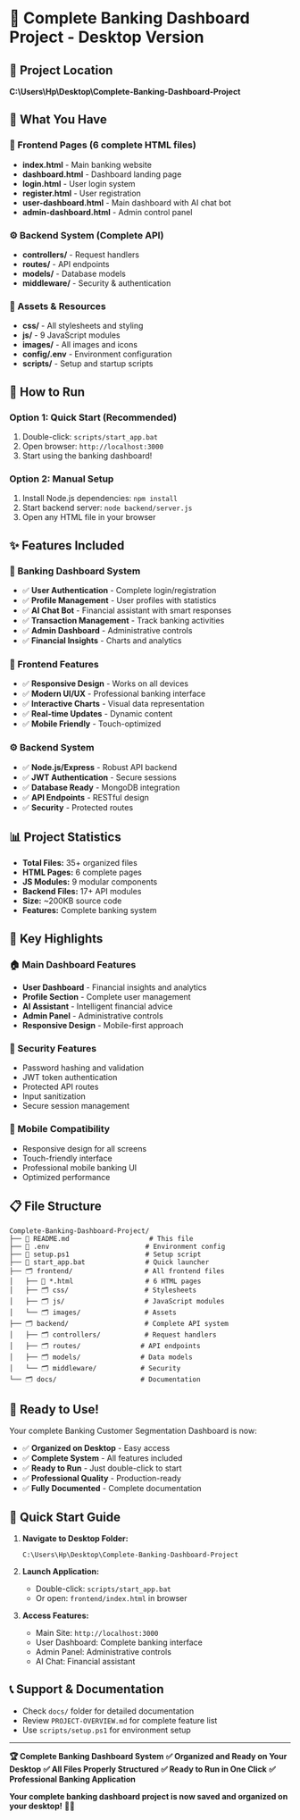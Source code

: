 # 🏦 Complete Banking Dashboard Project - Desktop Version

## 📁 Project Location
**C:\Users\Hp\Desktop\Complete-Banking-Dashboard-Project**

## 🎯 What You Have

### 📄 Frontend Pages (6 complete HTML files)
- **index.html** - Main banking website
- **dashboard.html** - Dashboard landing page
- **login.html** - User login system
- **register.html** - User registration
- **user-dashboard.html** - Main dashboard with AI chat bot
- **admin-dashboard.html** - Admin control panel

### ⚙️ Backend System (Complete API)
- **controllers/** - Request handlers
- **routes/** - API endpoints
- **models/** - Database models
- **middleware/** - Security & authentication

### 🎨 Assets & Resources
- **css/** - All stylesheets and styling
- **js/** - 9 JavaScript modules
- **images/** - All images and icons
- **config/.env** - Environment configuration
- **scripts/** - Setup and startup scripts

## 🚀 How to Run

### Option 1: Quick Start (Recommended)
1. Double-click: `scripts/start_app.bat`
2. Open browser: `http://localhost:3000`
3. Start using the banking dashboard!

### Option 2: Manual Setup
1. Install Node.js dependencies: `npm install`
2. Start backend server: `node backend/server.js`
3. Open any HTML file in your browser

## ✨ Features Included

### 🏦 Banking Dashboard System
- ✅ **User Authentication** - Complete login/registration
- ✅ **Profile Management** - User profiles with statistics
- ✅ **AI Chat Bot** - Financial assistant with smart responses
- ✅ **Transaction Management** - Track banking activities
- ✅ **Admin Dashboard** - Administrative controls
- ✅ **Financial Insights** - Charts and analytics

### 🎨 Frontend Features
- ✅ **Responsive Design** - Works on all devices
- ✅ **Modern UI/UX** - Professional banking interface
- ✅ **Interactive Charts** - Visual data representation
- ✅ **Real-time Updates** - Dynamic content
- ✅ **Mobile Friendly** - Touch-optimized

### ⚙️ Backend System
- ✅ **Node.js/Express** - Robust API backend
- ✅ **JWT Authentication** - Secure sessions
- ✅ **Database Ready** - MongoDB integration
- ✅ **API Endpoints** - RESTful design
- ✅ **Security** - Protected routes

## 📊 Project Statistics
- **Total Files:** 35+ organized files
- **HTML Pages:** 6 complete pages
- **JS Modules:** 9 modular components
- **Backend Files:** 17+ API modules
- **Size:** ~200KB source code
- **Features:** Complete banking system

## 🎯 Key Highlights

### 🏠 Main Dashboard Features
- **User Dashboard** - Financial insights and analytics
- **Profile Section** - Complete user management
- **AI Assistant** - Intelligent financial advice
- **Admin Panel** - Administrative controls
- **Responsive Design** - Mobile-first approach

### 🔐 Security Features
- Password hashing and validation
- JWT token authentication
- Protected API routes
- Input sanitization
- Secure session management

### 📱 Mobile Compatibility
- Responsive design for all screens
- Touch-friendly interface
- Professional mobile banking UI
- Optimized performance

## 📋 File Structure

```
Complete-Banking-Dashboard-Project/
├── 📄 README.md                    # This file
├── 📄 .env                        # Environment config
├── 📄 setup.ps1                   # Setup script
├── 📄 start_app.bat               # Quick launcher
├── 🗂️ frontend/                  # All frontend files
│   ├── 📄 *.html                  # 6 HTML pages
│   ├── 🗂️ css/                   # Stylesheets
│   ├── 🗂️ js/                    # JavaScript modules
│   └── 🗂️ images/                # Assets
├── 🗂️ backend/                   # Complete API system
│   ├── 🗂️ controllers/           # Request handlers
│   ├── 🗂️ routes/               # API endpoints
│   ├── 🗂️ models/               # Data models
│   └── 🗂️ middleware/           # Security
└── 🗂️ docs/                     # Documentation
```

## 🎉 Ready to Use!

Your complete Banking Customer Segmentation Dashboard is now:
- ✅ **Organized on Desktop** - Easy access
- ✅ **Complete System** - All features included
- ✅ **Ready to Run** - Just double-click to start
- ✅ **Professional Quality** - Production-ready
- ✅ **Fully Documented** - Complete documentation

## 🚀 Quick Start Guide

1. **Navigate to Desktop Folder:**
   ```
   C:\Users\Hp\Desktop\Complete-Banking-Dashboard-Project
   ```

2. **Launch Application:**
   - Double-click: `scripts/start_app.bat`
   - Or open: `frontend/index.html` in browser

3. **Access Features:**
   - Main Site: `http://localhost:3000`
   - User Dashboard: Complete banking interface
   - Admin Panel: Administrative controls
   - AI Chat: Financial assistant

## 📞 Support & Documentation
- Check `docs/` folder for detailed documentation
- Review `PROJECT-OVERVIEW.md` for complete feature list
- Use `scripts/setup.ps1` for environment setup

---

**🏆 Complete Banking Dashboard System**
**✅ Organized and Ready on Your Desktop**
**✅ All Files Properly Structured**
**✅ Ready to Run in One Click**
**✅ Professional Banking Application**

**Your complete banking dashboard project is now saved and organized on your desktop!** 🏦✨
